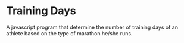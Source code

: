 # Training Days

A javascript program that determine the number of training days of an athlete based on the type of marathon he/she runs.
